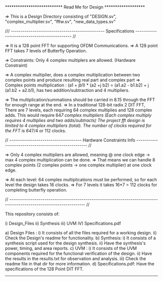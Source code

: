 ***************************  Read Me for Design  *******************

=>  This is a Design Directory consisting of "DESIGN.sv", "complex_multiplier.sv", "fftw.sv", "new_data_types.sv"

 /// ------------------------------------------------         Specifications  --------------------------------------------- //

 => It is a 128 point FFT for supporting OFDM Communications.
 => A 128 point FFT takes 7 levels of Butterfly Operation.

 => Constraints: Only 4 complex multiplers are allowed. (Hardware Constraint)

 => A complex multiplier, does a complex multiplication between two complex points and produce resulting real part and complex part
 => Complex points multiplication : (a1 + jb1) * (a2 +j b2) = (a1.a2 - b1.b2) + j (a1.b2 + a2.b1), has two addition/subtraction and 4 multipliers.

 => The multiplication/summations should be carried in 8.15 through the FFT for enough range at the end.
 => In a traditional 128-bit radix 2 DIT FFT, There are 7 levels, each requiring 64 complex multiplies and 128 complex adds. This would require 64*7 complex multipliers (Each complex multiply requires 4 
  multiplies and two adds/subtracts) The project fft design is limited to 4 complex multipliers (total). The 
  number of clocks required for the FFT is 64*7/4 or 112 clocks.

 // ------------------------------------- Hardware Constraints Info ----------------------------------------------------- //

 => Only 4 complex multipliers are allowed, meaning @ one clock edge -> max 4 complex multiplication can be done.
 => That means we can handle 8 complex points (2 complex points -> one complex multiplier) at one clock edge.

 => At each level: 64 complex multiplications must be performed, so for each level the design takes 16 clocks.
 => For 7 levels it takes 16*7 = 112 clocks for completing butterfly operation.

// --------------------------------------------------------------------------------------------------------------------- //

This repository consists of:

i) Design_Files  ii) Synthesis
iii) UVM
iV) Specifications.pdf

a) Design Files : 
       i)   It consists of all the files required for a working design.
       ii)  Check the Design's readme for functionality.
b) Synthesis: 
       i)   It consists of a synthesis script used for the design synthesis.
       ii)  Have the synthesis's power, timing, and area reports.
c) UVM :
       i) It consists of the UVM components required for the functional verification of the design.
       ii) Have the results in the results.txt for observation and analysis.
       iii) Check the readme file in that dir for more information.
d) Specifications.pdf: Have the specifications of the 128 Point DIT FFT.



*********************************************************************************************************************************
